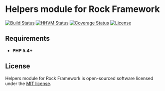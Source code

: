 Helpers module for Rock Framework
=================

[![Build Status](https://travis-ci.org/romeOz/rock-helpers.svg?branch=master)](https://travis-ci.org/romeOz/rock-helpers)
[![HHVM Status](http://hhvm.h4cc.de/badge/romeoz/rock-helpers.svg)](http://hhvm.h4cc.de/package/romeoz/rock-helpers)
[![Coverage Status](https://coveralls.io/repos/romeOz/rock-helpers/badge.svg?branch=master)](https://coveralls.io/r/romeOz/rock-helpers?branch=master)
[![License](https://poser.pugx.org/romeOz/rock-helpers/license.svg)](https://packagist.org/packages/romeOz/rock-helpers)

Requirements
-------------------
 * **PHP 5.4+**

License
-------------------

Helpers module for Rock Framework is open-sourced software licensed under the [MIT license](http://opensource.org/licenses/MIT).